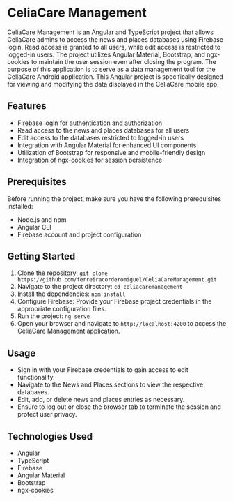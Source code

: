 # CeliaCare Management

CeliaCare Management is an Angular and TypeScript project that allows CeliaCare admins to access the news and places databases using Firebase login. Read access is granted to all users, while edit access is restricted to logged-in users. The project utilizes Angular Material, Bootstrap, and ngx-cookies to maintain the user session even after closing the program. The purpose of this application is to serve as a data management tool for the CeliaCare Android application. This Angular project is specifically designed for viewing and modifying the data displayed in the CeliaCare mobile app.

## Features

- Firebase login for authentication and authorization
- Read access to the news and places databases for all users
- Edit access to the databases restricted to logged-in users
- Integration with Angular Material for enhanced UI components
- Utilization of Bootstrap for responsive and mobile-friendly design
- Integration of ngx-cookies for session persistence

## Prerequisites

Before running the project, make sure you have the following prerequisites installed:

- Node.js and npm
- Angular CLI
- Firebase account and project configuration

## Getting Started

1. Clone the repository: `git clone https://github.com/ferreiracorderomiguel/CeliaCareManagement.git`
2. Navigate to the project directory: `cd celiacaremanagement`
3. Install the dependencies: `npm install`
4. Configure Firebase: Provide your Firebase project credentials in the appropriate configuration files.
5. Run the project: `ng serve`
6. Open your browser and navigate to `http://localhost:4200` to access the CeliaCare Management application.

## Usage

- Sign in with your Firebase credentials to gain access to edit functionality.
- Navigate to the News and Places sections to view the respective databases.
- Edit, add, or delete news and places entries as necessary.
- Ensure to log out or close the browser tab to terminate the session and protect user privacy.

## Technologies Used

- Angular
- TypeScript
- Firebase
- Angular Material
- Bootstrap
- ngx-cookies
